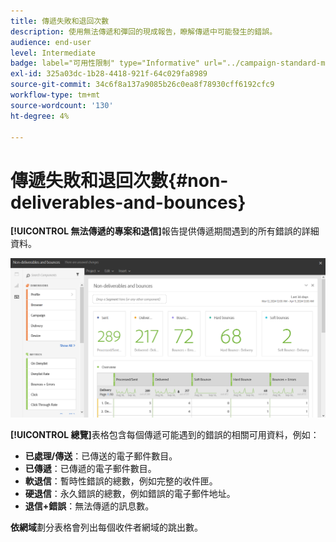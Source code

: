 ```yaml
---
title: 傳遞失敗和退回次數
description: 使用無法傳遞和彈回的現成報告，瞭解傳遞中可能發生的錯誤。
audience: end-user
level: Intermediate
badge: label="可用性限制" type="Informative" url="../campaign-standard-migration-home.md" tooltip="僅限Campaign Standard已移轉的使用者"
exl-id: 325a03dc-1b28-4418-921f-64c029fa8989
source-git-commit: 34c6f8a137a9085b26c0ea8f78930cff6192cfc9
workflow-type: tm+mt
source-wordcount: '130'
ht-degree: 4%

---
```


# 傳遞失敗和退回次數{#non-deliverables-and-bounces}

**[!UICONTROL 無法傳遞的專案和退信]**&#x200B;報告提供傳遞期間遇到的所有錯誤的詳細資料。

![](assets/delivery_reports_7.png)

**[!UICONTROL 總覽]**&#x200B;表格包含每個傳遞可能遇到的錯誤的相關可用資料，例如：

* **已處理/傳送**：已傳送的電子郵件數目。
* **已傳遞**：已傳遞的電子郵件數目。
* **軟退信**：暫時性錯誤的總數，例如完整的收件匣。
* **硬退信**：永久錯誤的總數，例如錯誤的電子郵件地址。
* **退信+錯誤**：無法傳遞的訊息數。

**依網域**&#x200B;劃分表格會列出每個收件者網域的跳出數。
